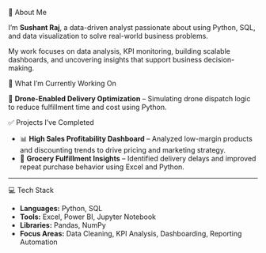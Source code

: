 👋 About Me

I’m **Sushant Raj**, a data-driven analyst passionate about using Python, SQL, and data visualization to solve real-world business problems.

My work focuses on data analysis, KPI monitoring, building scalable dashboards, and uncovering insights that support business decision-making.

🔧 What I’m Currently Working On

🚀 **Drone-Enabled Delivery Optimization** – Simulating drone dispatch logic to reduce fulfillment time and cost using Python.

✅ Projects I’ve Completed

- 📊 **High Sales Profitability Dashboard** – Analyzed low-margin products and discounting trends to drive pricing and marketing strategy.  
- 🛒 **Grocery Fulfillment Insights** – Identified delivery delays and improved repeat purchase behavior using Excel and Python.

---

💻 Tech Stack

- **Languages:** Python, SQL  
- **Tools:** Excel, Power BI, Jupyter Notebook  
- **Libraries:** Pandas, NumPy  
- **Focus Areas:** Data Cleaning, KPI Analysis, Dashboarding, Reporting Automation
